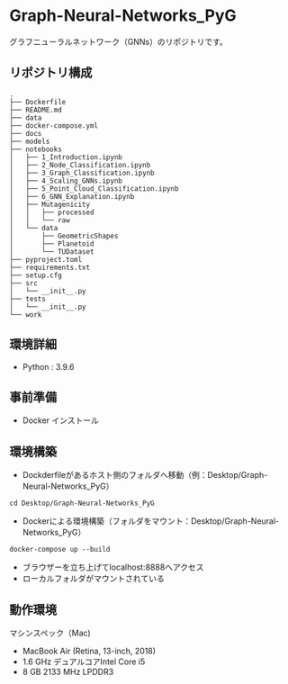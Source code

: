 # Graph-Neural-Networks_PyG

グラフニューラルネットワーク（GNNs）のリポジトリです。

## リポジトリ構成

```
.
├── Dockerfile
├── README.md
├── data
├── docker-compose.yml
├── docs
├── models
├── notebooks
│   ├── 1_Introduction.ipynb
│   ├── 2_Node_Classification.ipynb
│   ├── 3_Graph_Classification.ipynb
│   ├── 4_Scaling_GNNs.ipynb
│   ├── 5_Point_Cloud_Classification.ipynb
│   ├── 6_GNN_Explanation.ipynb
│   ├── Mutagenicity
│   │   ├── processed
│   │   └── raw
│   └── data
│       ├── GeometricShapes
│       ├── Planetoid
│       └── TUDataset
├── pyproject.toml
├── requirements.txt
├── setup.cfg
├── src
│   └── __init__.py
├── tests
│   └── __init__.py
└── work
```

## 環境詳細

- Python : 3.9.6

## 事前準備

- Docker インストール

## 環境構築

- Dockderfileがあるホスト側のフォルダへ移動（例：Desktop/Graph-Neural-Networks_PyG）

```
cd Desktop/Graph-Neural-Networks_PyG
```

- Dockerによる環境構築（フォルダをマウント：Desktop/Graph-Neural-Networks_PyG）

```
docker-compose up --build
```

- ブラウザーを立ち上げてlocalhost:8888へアクセス
- ローカルフォルダがマウントされている

## 動作環境

マシンスペック（Mac)

- MacBook Air (Retina, 13-inch, 2018)
- 1.6 GHz デュアルコアIntel Core i5
- 8 GB 2133 MHz LPDDR3
